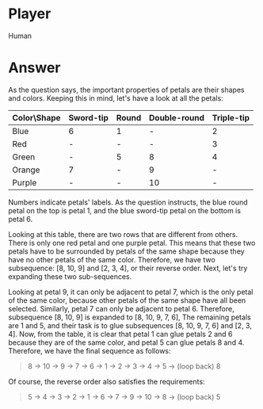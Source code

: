 # Player

Human

# Answer

As the question says, the important properties of petals are their shapes and colors.
Keeping this in mind, let's have a look at all the petals:

| Color\Shape | Sword-tip | Round | Double-round | Triple-tip |
| ----------- | --------- | ----- | ------------ | ---------- |
| Blue        | 6         | 1     | -            | 2          |
| Red         | -         | -     | -            | 3          |
| Green       | -         | 5     | 8            | 4          |
| Orange      | 7         | -     | 9            | -          |
| Purple      | -         | -     | 10           | -          |

Numbers indicate petals' labels.
As the question instructs, the blue round petal on the top is petal 1, and the blue sword-tip petal on the bottom is petal 6.

Looking at this table, there are two rows that are different from others.
There is only one red petal and one purple petal.
This means that these two petals have to be surrounded by petals of the same shape because they have no other petals of the same color.
Therefore, we have two subsequence: [8, 10, 9] and [2, 3, 4], or their reverse order.
Next, let's try expanding these two sub-sequences.

Looking at petal 9, it can only be adjacent to petal 7, which is the only petal of the same color, because other petals of the same shape have all been selected.
Similarly, petal 7 can only be adjacent to petal 6.
Therefore, subsequence [8, 10, 9] is expanded to [8, 10, 9, 7, 6],
The remaining petals are 1 and 5, and their task is to glue subsequences [8, 10, 9, 7, 6] and [2, 3, 4].
Now, from the table, it is clear that petal 1 can glue petals 2 and 6 because they are of the same color, and petal 5 can glue petals 8 and 4.
Therefore, we have the final sequence as follows:
> 8 -> 10 -> 9 -> 7 -> 6 -> 1 -> 2 -> 3 -> 4 -> 5 -> (loop back) 8

Of course, the reverse order also satisfies the requirements:
> 5 -> 4 -> 3 -> 2 -> 1 -> 6 -> 7 -> 9 -> 10 -> 8 -> (loop back) 5